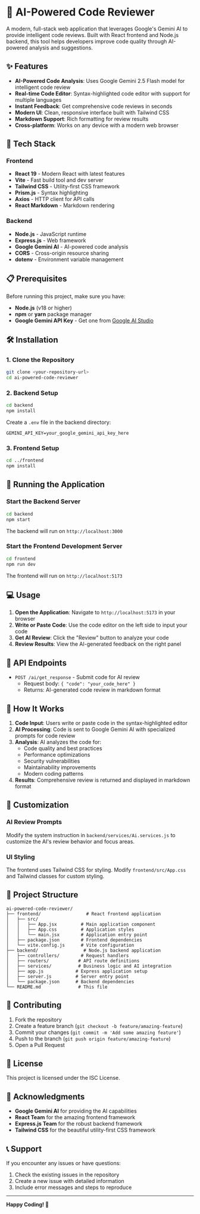 # 🤖 AI-Powered Code Reviewer

A modern, full-stack web application that leverages Google's Gemini AI to provide intelligent code reviews. Built with React frontend and Node.js backend, this tool helps developers improve code quality through AI-powered analysis and suggestions.

## ✨ Features

- **AI-Powered Code Analysis**: Uses Google Gemini 2.5 Flash model for intelligent code review
- **Real-time Code Editor**: Syntax-highlighted code editor with support for multiple languages
- **Instant Feedback**: Get comprehensive code reviews in seconds
- **Modern UI**: Clean, responsive interface built with Tailwind CSS
- **Markdown Support**: Rich formatting for review results
- **Cross-platform**: Works on any device with a modern web browser

## 🚀 Tech Stack

### Frontend
- **React 19** - Modern React with latest features
- **Vite** - Fast build tool and dev server
- **Tailwind CSS** - Utility-first CSS framework
- **Prism.js** - Syntax highlighting
- **Axios** - HTTP client for API calls
- **React Markdown** - Markdown rendering

### Backend
- **Node.js** - JavaScript runtime
- **Express.js** - Web framework
- **Google Gemini AI** - AI-powered code analysis
- **CORS** - Cross-origin resource sharing
- **dotenv** - Environment variable management

## 📋 Prerequisites

Before running this project, make sure you have:

- **Node.js** (v18 or higher)
- **npm** or **yarn** package manager
- **Google Gemini API Key** - Get one from [Google AI Studio](https://makersuite.google.com/app/apikey)

## 🛠️ Installation

### 1. Clone the Repository
```bash
git clone <your-repository-url>
cd ai-powered-code-reviewer
```

### 2. Backend Setup
```bash
cd backend
npm install
```

Create a `.env` file in the backend directory:
```env
GEMINI_API_KEY=your_google_gemini_api_key_here
```

### 3. Frontend Setup
```bash
cd ../frontend
npm install
```

## 🚀 Running the Application

### Start the Backend Server
```bash
cd backend
npm start
```
The backend will run on `http://localhost:3000`

### Start the Frontend Development Server
```bash
cd frontend
npm run dev
```
The frontend will run on `http://localhost:5173`

## 💻 Usage

1. **Open the Application**: Navigate to `http://localhost:5173` in your browser
2. **Write or Paste Code**: Use the code editor on the left side to input your code
3. **Get AI Review**: Click the "Review" button to analyze your code
4. **Review Results**: View the AI-generated feedback on the right panel

## 🔧 API Endpoints

- `POST /ai/get_response` - Submit code for AI review
  - Request body: `{ "code": "your_code_here" }`
  - Returns: AI-generated code review in markdown format

## 🎯 How It Works

1. **Code Input**: Users write or paste code in the syntax-highlighted editor
2. **AI Processing**: Code is sent to Google Gemini AI with specialized prompts for code review
3. **Analysis**: AI analyzes the code for:
   - Code quality and best practices
   - Performance optimizations
   - Security vulnerabilities
   - Maintainability improvements
   - Modern coding patterns
4. **Results**: Comprehensive review is returned and displayed in markdown format

## 🎨 Customization

### AI Review Prompts
Modify the system instruction in `backend/services/Ai.services.js` to customize the AI's review behavior and focus areas.

### UI Styling
The frontend uses Tailwind CSS for styling. Modify `frontend/src/App.css` and Tailwind classes for custom styling.

## 📁 Project Structure

```
ai-powered-code-reviewer/
├── frontend/                 # React frontend application
│   ├── src/
│   │   ├── App.jsx         # Main application component
│   │   ├── App.css         # Application styles
│   │   └── main.jsx        # Application entry point
│   ├── package.json        # Frontend dependencies
│   └── vite.config.js      # Vite configuration
├── backend/                 # Node.js backend application
│   ├── controllers/        # Request handlers
│   ├── routers/           # API route definitions
│   ├── services/          # Business logic and AI integration
│   ├── app.js            # Express application setup
│   ├── server.js         # Server entry point
│   └── package.json      # Backend dependencies
└── README.md              # This file
```

## 🤝 Contributing

1. Fork the repository
2. Create a feature branch (`git checkout -b feature/amazing-feature`)
3. Commit your changes (`git commit -m 'Add some amazing feature'`)
4. Push to the branch (`git push origin feature/amazing-feature`)
5. Open a Pull Request

## 📝 License

This project is licensed under the ISC License.

## 🙏 Acknowledgments

- **Google Gemini AI** for providing the AI capabilities
- **React Team** for the amazing frontend framework
- **Express.js Team** for the robust backend framework
- **Tailwind CSS** for the beautiful utility-first CSS framework

## 📞 Support

If you encounter any issues or have questions:

1. Check the existing issues in the repository
2. Create a new issue with detailed information
3. Include error messages and steps to reproduce

---

**Happy Coding! 🎉**
